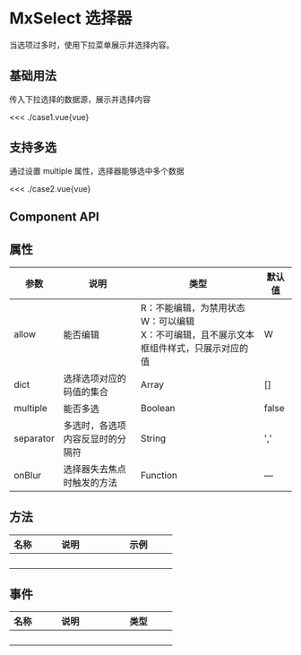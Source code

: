 # MxSelect 选择器
当选项过多时，使用下拉菜单展示并选择内容。
<br/>


<script lang="ts" setup>
import case1 from './case1.vue'
import case2 from './case2.vue'
</script>


## 基础用法
传入下拉选择的数据源，展示并选择内容
<case1></case1>

<<< ./case1.vue{vue}


## 支持多选
通过设置 multiple 属性，选择器能够选中多个数据
<case2></case2>

<<< ./case2.vue{vue}


## Component API

## 属性
参数 | 说明 | 类型 | 默认值
-- | -- | -- | --
allow | 能否编辑 | R：不能编辑，为禁用状态<br>W：可以编辑<br>X：不可编辑，且不展示文本框组件样式，只展示对应的值 | W
dict | 选择选项对应的码值的集合 | Array | []
multiple | 能否多选 | Boolean | false
separator | 多选时，各选项内容反显时的分隔符 | String | ','
onBlur | 选择器失去焦点时触发的方法 | Function | —

## 方法
名称 | 说明 <div style="width: 11vw"></div> | 示例 <div style="width: 11vw"></div>
-- | -- | --
&nbsp; | &nbsp; | &nbsp; | &nbsp;

## 事件
名称 | 说明 <div style="width: 11vw"></div> | 类型 <div style="width: 11vw"></div>
-- | -- | --
&nbsp; | &nbsp; | &nbsp;
